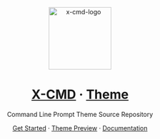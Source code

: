 <p align="center">
    <a target="_blank" href="https://x-cmd.com/">
        <img src="https://user-images.githubusercontent.com/40693636/218274071-92a26d84-0550-4b90-a0ba-7d54118c56e1.png" alt="x-cmd-logo" width="140" hight="140">
    </a>
</p>

<h1 align="center">
    <a target="_blank" href="https://x-cmd.com/">X-CMD</a>
    ·
    <a target="_blank" href="https://x-cmd.com/theme/">Theme</a>
</h1>

<p align="center">
    Command Line Prompt Theme Source Repository
</p>

<p align="center">
    <a target="_blank" href="https://x-cmd.com/theme/">Get Started</a>
    ·
    <a target="_blank" href="https://x-cmd.com/theme/el">Theme Preview</a>
    ·
    <a target="_blank" href="https://x-cmd.com/mod/theme">Documentation</a>
</p>
